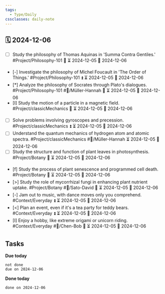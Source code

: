 ```yaml
---
tags:
  - Type/Daily
cssclasses: daily-note
---
```


## 🗓️ 2024-12-06

- [ ] Study the philosophy of Thomas Aquinas in 'Summa Contra Gentiles.' #Project/Philosophy-101 🔽 ⏳ 2024-12-05 📅 2024-12-06
- [-] Investigate the philosophy of Michel Foucault in 'The Order of Things.' #Project/Philosophy-101 ⏫ ⏳ 2024-12-05 📅 2024-12-06
- [*] Analyze the philosophy of Socrates through Plato's dialogues. #Project/Philosophy-101 #👤/Müller-Hannah 🔽 ⏳ 2024-12-05 📅 2024-12-06
- [I] Study the motion of a particle in a magnetic field. #Project/classicMechanics 🔺 ⏳ 2024-12-05 📅 2024-12-06
- [ ] Solve problems involving gyroscopes and precession. #Project/classicMechanics ⏫ ⏳ 2024-12-05 📅 2024-12-06
- [ ] Understand the quantum mechanics of hydrogen atom and atomic spectra. #Project/classicMechanics #👤/Müller-Hannah ⏳ 2024-12-05 📅 2024-12-06
- [ ] Study the structure and function of plant leaves in photosynthesis. #Project/Botany 🔺 ⏳ 2024-12-05 📅 2024-12-06
- [f] Study the process of plant senescence and programmed cell death. #Project/Botany 🔼 ⏳ 2024-12-05 📅 2024-12-06
- [>] Study the role of mycorrhizal fungi in enhancing plant nutrient uptake. #Project/Botany #👤/Sato-David 🔺 ⏳ 2024-12-05 📅 2024-12-06
- [-] Jam out to music, with dance moves only you comprehend. #Context/Everyday ⏫ ⏳ 2024-12-05 📅 2024-12-06
- [<] Plan an event, even if it's a tea party for teddy bears. #Context/Everyday ⏫ ⏳ 2024-12-05 📅 2024-12-06
- [I] Enjoy a hobby, like extreme origami or unicorn riding. #Context/Everyday #👤/Chen-Bob 🔺 ⏳ 2024-12-05 📅 2024-12-06

## Tasks

**Due today**

```tasks
not done
due on 2024-12-06
```

**Done today**

```tasks
done on 2024-12-06
```
            
